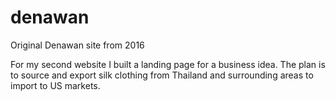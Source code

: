 # denawan
Original Denawan site from 2016

For my second website I built a landing page for a business idea. The plan is to source and export silk clothing from Thailand and surrounding areas to import to US markets. 
